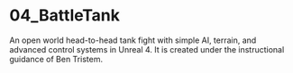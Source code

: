 # 04_BattleTank
An open world head-to-head tank fight with simple AI, terrain, and advanced control systems in Unreal 4. It is created under the instructional guidance of Ben Tristem.

